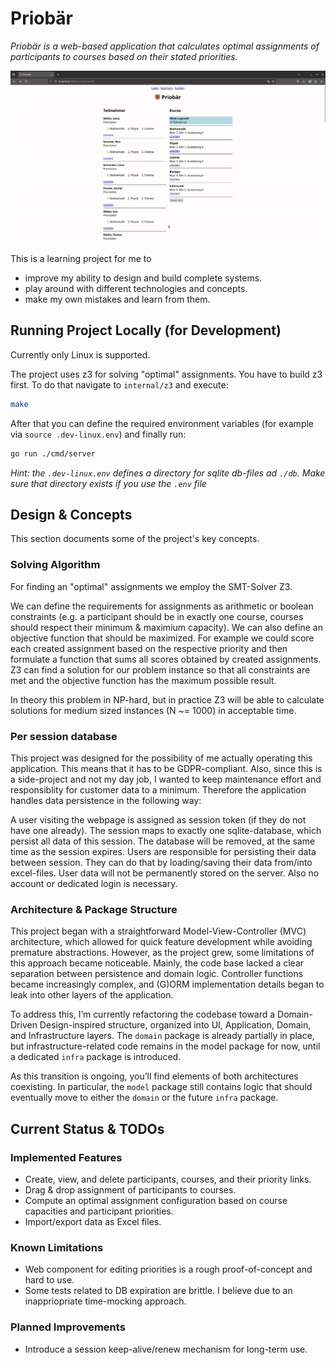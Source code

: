 # Priobär
*Priobär is a web-based application that calculates optimal assignments of participants to courses based on their stated priorities.*

![How it looks](assets/demo.gif)

This is a learning project for me to 
- improve my ability to design and build complete systems.
- play around with different technologies and concepts.
- make my own mistakes and learn from them.

## Running Project Locally (for Development)
Currently only Linux is supported.

The project uses z3 for solving "optimal" assignments. You have to build z3 first. To do that navigate to `internal/z3` and execute:
```sh
make
```

After that you can define the required environment variables (for example via `source .dev-linux.env`) and finally run:
```sh
go run ./cmd/server
```

*Hint: the `.dev-linux.env` defines a directory for sqlite db-files ad `./db`. Make sure that directory exists if you use the `.env` file*

## Design & Concepts
This section documents some of the project's key concepts.

### Solving Algorithm
For finding an "optimal" assignments we employ the SMT-Solver Z3.

We can define the requirements for assignments as arithmetic or boolean constraints (e.g. a participant should be in exactly one course, courses should respect their minimum & maximium capacity). We can also define an objective function that should be maximized. For example we could score each created assignment based on the respective priority and then formulate a function that sums all scores obtained by created assignments. Z3 can find a solution for our problem instance so that all constraints are met and the objective function has the maximum possible result.

In theory this problem in NP-hard, but in practice Z3 will be able to calculate solutions for medium sized instances (N ~= 1000) in acceptable time.

### Per session database
This project was designed for the possibility of me actually operating this application. This means that it has to be GDPR-compliant. Also, since this is a side-project and not my day job, I wanted to keep maintenance effort and responsiblity for customer data to a minimum.
Therefore the application handles data persistence in the following way:

A user visiting the webpage is assigned as session token (if they do not have one already). The session maps to exactly one sqlite-database, which persist all data of this session. The database will be removed, at the same time as the session expires. Users are responsible for persisting their data between session. They can do that by loading/saving their data from/into excel-files. User data will not be permanently stored on the server. Also no account or dedicated login is necessary.

### Architecture & Package Structure
This project began with a straightforward Model-View-Controller (MVC) architecture, which allowed for quick feature development while avoiding premature abstractions.
However, as the project grew, some limitations of this approach became noticeable. Mainly, the code base lacked a clear separation between persistence and domain logic. Controller functions became increasingly complex, and (G)ORM implementation details began to leak into other layers of the application.

To address this, I’m currently refactoring the codebase toward a Domain-Driven Design-inspired structure, organized into UI, Application, Domain, and Infrastructure layers. The `domain` package is already partially in place, but infrastructure-related code remains in the model package for now, until a dedicated `infra` package is introduced.

As this transition is ongoing, you’ll find elements of both architectures coexisting. In particular, the `model` package still contains logic that should eventually move to either the `domain` or the future `infra` package.

## Current Status & TODOs

### Implemented Features
- Create, view, and delete participants, courses, and their priority links.
- Drag & drop assignment of participants to courses.
- Compute an optimal assignment configuration based on course capacities and participant priorities.
- Import/export data as Excel files.

### Known Limitations
- Web component for editing priorities is a rough proof-of-concept and hard to use.
- Some tests related to DB expiration are brittle. I believe due to an inappriopriate time-mocking approach.

### Planned Improvements
- Introduce a session keep-alive/renew mechanism for long-term use.
